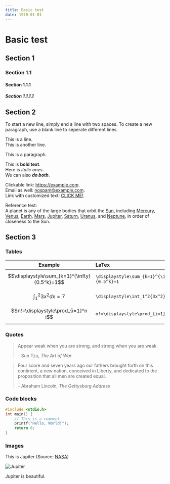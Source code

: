 ```yaml
---
title: Basic test
date: 1970-01-01
---
```


# Basic test

## Section 1

### Section 1.1

#### Section 1.1.1

##### Section 1.1.1.1

## Section 2

To start a new line, simply end a line with two spaces. To create a new paragraph, use a blank line to seperate different lines.

This is a line.  
This is another line.

This is a paragraph.

This is **bold text**.  
Here is _italic ones_.  
We can also **_do both_**.

Clickable link: <https://example.com>.  
Email as well: <nospam@example.com>.  
Link with customized text: [CLICK ME!](/images/rick.gif).

Reference test:  
A planet is any of the large bodies that orbit the [Sun][], including [Mercury][1], [Venus][2], [Earth][3], [Mars][4], [Jupiter][5], [Saturn][6], [Uranus][7], and [Neptune][8], in order of closeness to the Sun.

[Sun]: https://en.wikipedia.org/wiki/Sun 'Sun'
[1]: https://en.wikipedia.org/wiki/Mercury_(planet)
[2]: https://en.wikipedia.org/wiki/Venus
[3]: https://en.wikipedia.org/wiki/Earth
[4]: https://en.wikipedia.org/wiki/Mars
[5]: https://en.wikipedia.org/wiki/Jupiter
[6]: https://en.wikipedia.org/wiki/Saturn
[7]: https://en.wikipedia.org/wiki/Uranus
[8]: https://en.wikipedia.org/wiki/Neptune

## Section 3

### Tables

|                  **Example**                  | **LaTex**                                   |
| :-------------------------------------------: | :------------------------------------------ |
| $$\displaystyle\sum_{k=1}^{\infty}{0.5^k}=1$$ | `\displaystyle\sum_{k=1}^{\infty}{0.5^k}=1` |
|      $$\displaystyle\int_1^2{3x^2}dx=7$$      | `\displaystyle\int_1^2{3x^2}dx=7`           |
|      $$n!=\displaystyle\prod_{i=1}^n i$$      | `n!=\displaystyle\prod_{i=1}^n i`           |

### Quotes

> Appear weak when you are strong, and strong when you are weak.
>
> \- Sun Tzu, _The Art of War_

> Four score and seven years ago our fathers brought forth on this continent, a new nation, conceived in Liberty, and dedicated to the proposition that all men are created equal.
>
> \- Abraham Lincoln, _The Gettysburg Address_

### Code blocks

```c
#include <stdio.h>
int main() {
    // This is a comment
    printf("Hello, World!");
    return 0;
}
```

### Images

This is Jupiter (Source: [NASA](https://photojournal.jpl.nasa.gov/catalog/PIA22942))

![Jupiter](/images/Jupiter1.jpg)

Jupiter is beautiful.

